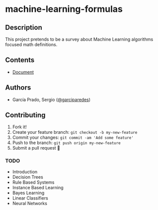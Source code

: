 # machine-learning-formulas

## Description

This project pretends to be a survey about Machine Learning algorithms focused math definitions.



## Contents
- [Document](document.pdf)

## Authors
- García Prado, Sergio ([@garciparedes](garciparedes.me))

## Contributing

1. Fork it!
2. Create your feature branch: `git checkout -b my-new-feature`
3. Commit your changes: `git commit -am 'Add some feature'`
4. Push to the branch: `git push origin my-new-feature`
5. Submit a pull request 🙂

### TODO
  - Introduction
  - Decision Trees
  - Rule Based Systems
  - Instance Based Learning
  - Bayes Learning
  - Linear Classifiers
  - Neural Networks
